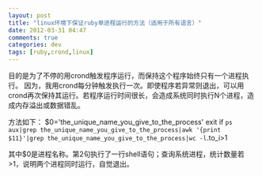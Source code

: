 ```yaml
---
layout: post
title: "linux环境下保证ruby单进程运行的方法（适用于所有语言）"
date: 2012-03-31 04:47
comments: true
categories: dev
tags: [ruby,crond,linux]
---
```

目的是为了不停的用crond触发程序运行，而保持这个程序始终只有一个进程执行。
因为，我用crond每分钟触发执行一次。即使程序若异常则退出，可以用crond再次保持其运行。若程序运行时间很长，会造成系统同时执行N个进程，造成内存溢出或数据错乱。

方法如下：
$0='the_unique_name_you_give_to_the_process'
exit if `ps aux|grep the_unique_name_you_give_to_the_process|awk '{print $11}'|grep the_unique_name_you_give_to_the_process|wc -l`.to_i>1

其中$0是进程名称。第2句执行了一行shell语句；查询系统进程，统计数量若>1，说明两个进程同时运行，自觉退出。
